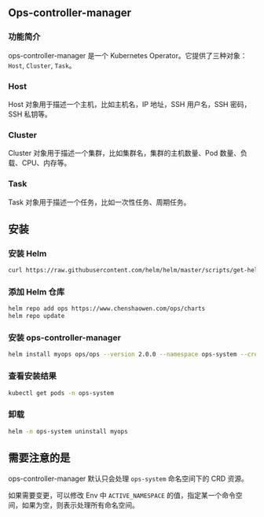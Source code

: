 ## Ops-controller-manager

### 功能简介

ops-controller-manager 是一个 Kubernetes Operator。它提供了三种对象：`Host`, `Cluster`, `Task`。

### Host

Host 对象用于描述一个主机，比如主机名，IP 地址，SSH 用户名，SSH 密码，SSH 私钥等。

### Cluster

Cluster 对象用于描述一个集群，比如集群名，集群的主机数量、Pod 数量、负载、CPU、内存等。

### Task

Task 对象用于描述一个任务，比如一次性任务、周期任务。

## 安装

### 安装 Helm

```bash
curl https://raw.githubusercontent.com/helm/helm/master/scripts/get-helm-3 | bash
```

### 添加 Helm 仓库

```bash
helm repo add ops https://www.chenshaowen.com/ops/charts
helm repo update
```

### 安装 ops-controller-manager

```bash
helm install myops ops/ops --version 2.0.0 --namespace ops-system --create-namespace
```

### 查看安装结果

```bash
kubectl get pods -n ops-system
```

### 卸载

```bash
helm -n ops-system uninstall myops
```

## 需要注意的是

ops-controller-manager 默认只会处理 `ops-system` 命名空间下的 CRD 资源。

如果需要变更，可以修改 Env 中 `ACTIVE_NAMESPACE` 的值，指定某一个命令空间，如果为空，则表示处理所有命名空间。
